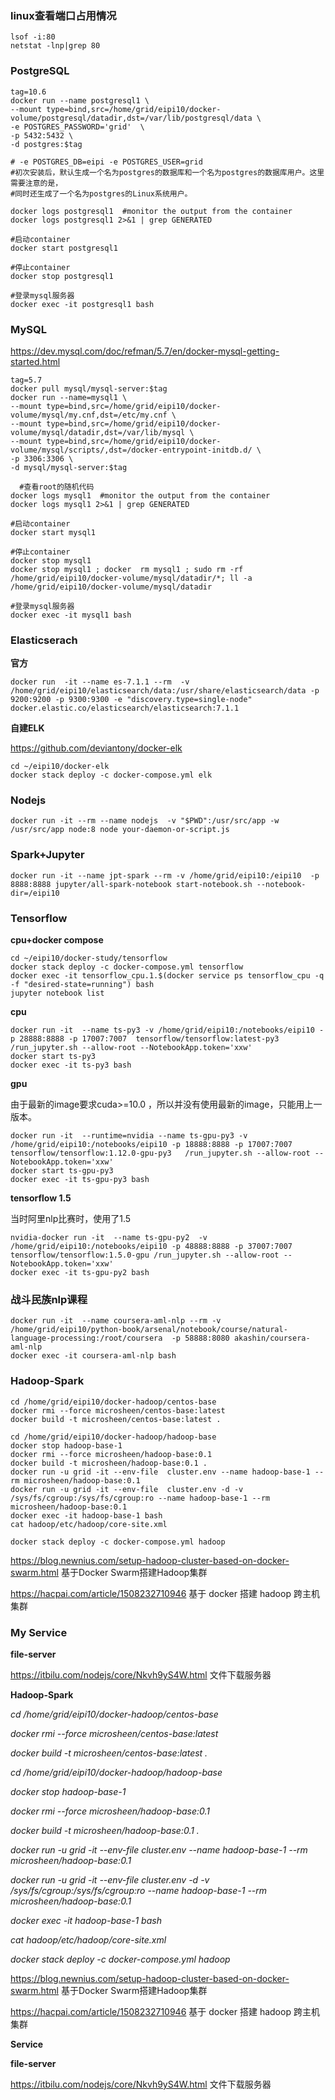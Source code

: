 ### linux查看端口占用情况

~~~shell
lsof -i:80  
netstat -lnp|grep 80
~~~

### PostgreSQL

~~~shell
tag=10.6
docker run --name postgresql1 \
--mount type=bind,src=/home/grid/eipi10/docker-volume/postgresql/datadir,dst=/var/lib/postgresql/data \
-e POSTGRES_PASSWORD='grid'  \
-p 5432:5432 \
-d postgres:$tag

# -e POSTGRES_DB=eipi -e POSTGRES_USER=grid   
#初次安装后，默认生成一个名为postgres的数据库和一个名为postgres的数据库用户。这里需要注意的是，
#同时还生成了一个名为postgres的Linux系统用户。

docker logs postgresql1  #monitor the output from the container
docker logs postgresql1 2>&1 | grep GENERATED 

#启动container
docker start postgresql1 

#停止container
docker stop postgresql1 

#登录mysql服务器
docker exec -it postgresql1 bash
~~~

### MySQL

https://dev.mysql.com/doc/refman/5.7/en/docker-mysql-getting-started.html

~~~shell
tag=5.7
docker pull mysql/mysql-server:$tag
docker run --name=mysql1 \
--mount type=bind,src=/home/grid/eipi10/docker-volume/mysql/my.cnf,dst=/etc/my.cnf \
--mount type=bind,src=/home/grid/eipi10/docker-volume/mysql/datadir,dst=/var/lib/mysql \
--mount type=bind,src=/home/grid/eipi10/docker-volume/mysql/scripts/,dst=/docker-entrypoint-initdb.d/ \
-p 3306:3306 \
-d mysql/mysql-server:$tag

  #查看root的随机代码  
docker logs mysql1  #monitor the output from the container
docker logs mysql1 2>&1 | grep GENERATED 

#启动container
docker start mysql1

#停止container
docker stop mysql1
docker stop mysql1 ; docker  rm mysql1 ; sudo rm -rf  /home/grid/eipi10/docker-volume/mysql/datadir/*; ll -a  /home/grid/eipi10/docker-volume/mysql/datadir

#登录mysql服务器
docker exec -it mysql1 bash
~~~

### Elasticserach

**官方**

~~~shell
docker run  -it --name es-7.1.1 --rm  -v /home/grid/eipi10/elasticsearch/data:/usr/share/elasticsearch/data -p 9200:9200 -p 9300:9300 -e "discovery.type=single-node" docker.elastic.co/elasticsearch/elasticsearch:7.1.1
~~~

**自建ELK**

https://github.com/deviantony/docker-elk

~~~shell
cd ~/eipi10/docker-elk
docker stack deploy -c docker-compose.yml elk
~~~

### Nodejs

~~~shell
docker run -it --rm --name nodejs  -v "$PWD":/usr/src/app -w /usr/src/app node:8 node your-daemon-or-script.js
~~~

### Spark+Jupyter

~~~shell
docker run -it --name jpt-spark --rm -v /home/grid/eipi10:/eipi10  -p 8888:8888 jupyter/all-spark-notebook start-notebook.sh --notebook-dir=/eipi10
~~~

### Tensorflow

**cpu+docker compose**

~~~shell
cd ~/eipi10/docker-study/tensorflow
docker stack deploy -c docker-compose.yml tensorflow
docker exec -it tensorflow_cpu.1.$(docker service ps tensorflow_cpu -q -f "desired-state=running") bash
jupyter notebook list
~~~

**cpu**

~~~shell
docker run -it  --name ts-py3 -v /home/grid/eipi10:/notebooks/eipi10 -p 28888:8888 -p 17007:7007  tensorflow/tensorflow:latest-py3  /run_jupyter.sh --allow-root --NotebookApp.token='xxw'
docker start ts-py3
docker exec -it ts-py3 bash
~~~

**gpu**

由于最新的image要求cuda>=10.0 ，所以并没有使用最新的image，只能用上一版本。

~~~shell
docker run -it  --runtime=nvidia --name ts-gpu-py3 -v /home/grid/eipi10:/notebooks/eipi10 -p 18888:8888 -p 17007:7007  tensorflow/tensorflow:1.12.0-gpu-py3   /run_jupyter.sh --allow-root --NotebookApp.token='xxw'
docker start ts-gpu-py3
docker exec -it ts-gpu-py3 bash
~~~

**tensorflow 1.5**

当时阿里nlp比赛时，使用了1.5

~~~shell
nvidia-docker run -it  --name ts-gpu-py2  -v /home/grid/eipi10:/notebooks/eipi10 -p 48888:8888 -p 37007:7007  tensorflow/tensorflow:1.5.0-gpu /run_jupyter.sh --allow-root --NotebookApp.token='xxw'
docker exec -it ts-gpu-py2 bash
~~~

### 战斗民族nlp课程

~~~shell
docker run -it  --name coursera-aml-nlp --rm -v /home/grid/eipi10/python-book/arsenal/notebook/course/natural-language-processing:/root/coursera  -p 58888:8080 akashin/coursera-aml-nlp
docker exec -it coursera-aml-nlp bash
~~~

### Hadoop-Spark

~~~shell
cd /home/grid/eipi10/docker-hadoop/centos-base
docker rmi --force microsheen/centos-base:latest
docker build -t microsheen/centos-base:latest .

cd /home/grid/eipi10/docker-hadoop/hadoop-base
docker stop hadoop-base-1
docker rmi --force microsheen/hadoop-base:0.1
docker build -t microsheen/hadoop-base:0.1 .
docker run -u grid -it --env-file  cluster.env --name hadoop-base-1 --rm microsheen/hadoop-base:0.1
docker run -u grid -it --env-file  cluster.env -d -v /sys/fs/cgroup:/sys/fs/cgroup:ro --name hadoop-base-1 --rm microsheen/hadoop-base:0.1
docker exec -it hadoop-base-1 bash
cat hadoop/etc/hadoop/core-site.xml

docker stack deploy -c docker-compose.yml hadoop
~~~

https://blog.newnius.com/setup-hadoop-cluster-based-on-docker-swarm.html   基于Docker Swarm搭建Hadoop集群

https://hacpai.com/article/1508232710946  基于 docker 搭建 hadoop 跨主机集群

### My Service

**file-server**

https://itbilu.com/nodejs/core/Nkvh9yS4W.html 文件下载服务器









**Hadoop-Spark**



*cd /home/grid/eipi10/docker-hadoop/centos-base*

*docker rmi --force microsheen/centos-base:latest*

*docker build -t microsheen/centos-base:latest .*



*cd /home/grid/eipi10/docker-hadoop/hadoop-base*

*docker stop hadoop-base-1*

*docker rmi --force microsheen/hadoop-base:0.1*

*docker build -t microsheen/hadoop-base:0.1 .*

*docker run -u grid -it* *--env-file  cluster.env* *--name hadoop-base-1 --rm microsheen/hadoop-base:0.1*

*docker run -u grid -it* *--env-file  cluster.env* *-d* *-v /sys/fs/cgroup:/sys/fs/cgroup:ro* *--name hadoop-base-1 --rm microsheen/hadoop-base:0.1*

*docker exec -it hadoop-base-1 bash*

*cat hadoop/etc/hadoop/core-site.xml*



*docker stack deploy -c docker-compose.yml hadoop*



https://blog.newnius.com/setup-hadoop-cluster-based-on-docker-swarm.html   基于Docker Swarm搭建Hadoop集群

https://hacpai.com/article/1508232710946  基于 docker 搭建 hadoop 跨主机集群





**Service**

**file-server**

https://itbilu.com/nodejs/core/Nkvh9yS4W.html 文件下载服务器



  